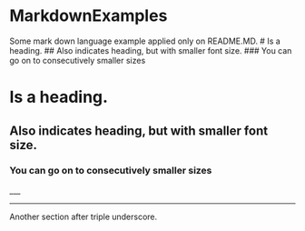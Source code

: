 # MarkdownExamples
Some mark down language example applied only on README.MD.
\# Is a heading.
\#\# Also indicates heading, but with smaller font size.
\#\#\# You can go on to consecutively smaller sizes
# Is a heading.
## Also indicates heading, but with smaller font size.
### You can go on to consecutively smaller sizes
\_\_\_
___
Another section after triple underscore.

